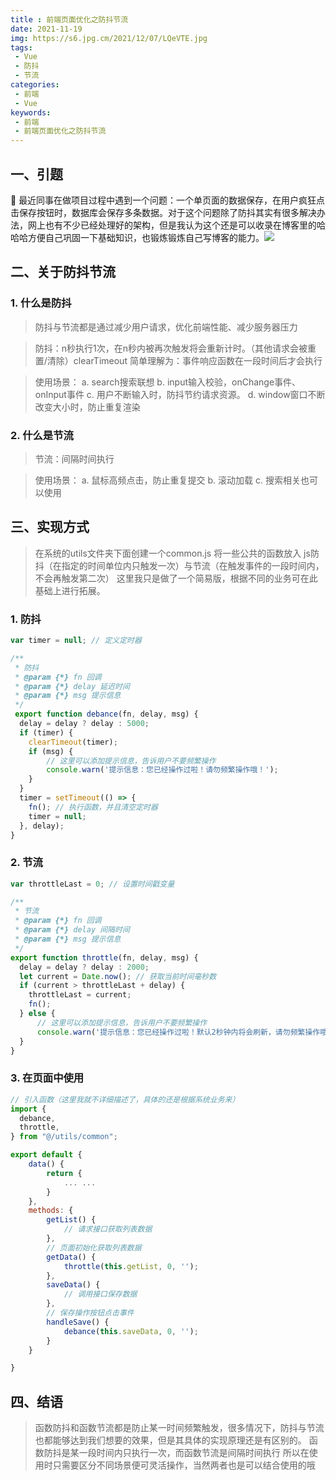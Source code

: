 ```yaml
---
title : 前端页面优化之防抖节流
date: 2021-11-19
img: https://s6.jpg.cm/2021/12/07/LQeVTE.jpg
tags:
 - Vue
 - 防抖
 - 节流
categories: 
 - 前端
 - Vue
keywords:
 - 前端
 - 前端页面优化之防抖节流
---
```

## 一、引题
 🎯 最近同事在做项目过程中遇到一个问题：一个单页面的数据保存，在用户疯狂点击保存按钮时，数据库会保存多条数据。对于这个问题除了防抖其实有很多解决办法，网上也有不少已经处理好的架构，但是我认为这个还是可以收录在博客里的哈哈哈方便自己巩固一下基础知识，也锻炼锻炼自己写博客的能力。![](./watermark.webp)

## 二、关于防抖节流
### 1. 什么是防抖

> 防抖与节流都是通过减少用户请求，优化前端性能、减少服务器压力

> 防抖：n秒执行1次，在n秒内被再次触发将会重新计时。（其他请求会被重置/清除）clearTimeout
> 简单理解为：事件响应函数在一段时间后才会执行

> 使用场景：
> a. search搜索联想
> b. input输入校验，onChange事件、onInput事件
> c. 用户不断输入时，防抖节约请求资源。
> d. window窗口不断改变大小时，防止重复渲染

### 2. 什么是节流

> 节流：间隔时间执行

> 使用场景：
> a. 鼠标高频点击，防止重复提交
> b. 滚动加载
> c. 搜索相关也可以使用


## 三、实现方式

> 在系统的utils文件夹下面创建一个common.js 将一些公共的函数放入
> js防抖（在指定的时间单位内只触发一次）与节流（在触发事件的一段时间内，不会再触发第二次）
> 这里我只是做了一个简易版，根据不同的业务可在此基础上进行拓展。


### 1. 防抖
```js
var timer = null; // 定义定时器

/**
 * 防抖
 * @param {*} fn 回调
 * @param {*} delay 延迟时间
 * @param {*} msg 提示信息
 */
 export function debance(fn, delay, msg) {
  delay = delay ? delay : 5000;
  if (timer) {
    clearTimeout(timer);
    if (msg) {
        // 这里可以添加提示信息，告诉用户不要频繁操作
        console.warn('提示信息：您已经操作过啦！请勿频繁操作哦！');
    }
  }
  timer = setTimeout(() => {
    fn(); // 执行函数，并且清空定时器
    timer = null;
  }, delay);
}
```

### 2. 节流
```js
var throttleLast = 0; // 设置时间戳变量

/**
 * 节流
 * @param {*} fn 回调
 * @param {*} delay 间隔时间
 * @param {*} msg 提示信息
 */
export function throttle(fn, delay, msg) {
  delay = delay ? delay : 2000;
  let current = Date.now(); // 获取当前时间毫秒数
  if (current > throttleLast + delay) {
    throttleLast = current;
    fn();
  } else {
      // 这里可以添加提示信息，告诉用户不要频繁操作
      console.warn('提示信息：您已经操作过啦！默认2秒钟内将会刷新，请勿频繁操作哦！');
  }
}
```

### 3. 在页面中使用

```js
// 引入函数（这里我就不详细描述了，具体的还是根据系统业务来）
import {
  debance,
  throttle,
} from "@/utils/common";

export default {
    data() {
        return {
            ... ...
        }
    },
    methods: {
        getList() {
            // 请求接口获取列表数据
        },
        // 页面初始化获取列表数据
        getData() {
            throttle(this.getList, 0, '');
        },
        saveData() {
            // 调用接口保存数据
        },
        // 保存操作按钮点击事件
        handleSave() {
            debance(this.saveData, 0, '');
        }
    }

}

```

## 四、结语
> 函数防抖和函数节流都是防止某一时间频繁触发，很多情况下，防抖与节流也都能够达到我们想要的效果，但是其具体的实现原理还是有区别的。
> 函数防抖是某一段时间内只执行一次，而函数节流是间隔时间执行
> 所以在使用时只需要区分不同场景便可灵活操作，当然两者也是可以结合使用的哦
